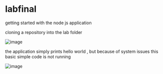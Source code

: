 # labfinal

getting started with the node js application

cloning a repository into the lab folder

![image](https://github.com/user-attachments/assets/0cb9924a-e846-4bc9-b928-4991378b2a22)



the application simply prints hello world , but because of system issues  this basic simple code is not running 


![image](https://github.com/user-attachments/assets/3981e129-934c-47f5-a46e-9b35070bb529)

